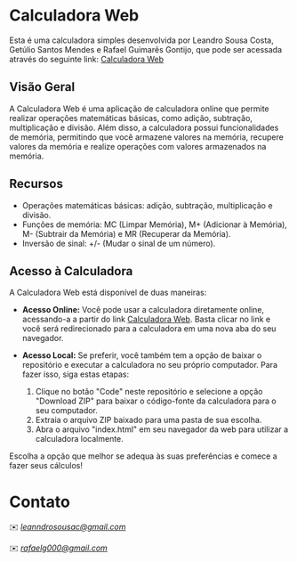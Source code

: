 # Calculadora Web

Esta é uma calculadora simples desenvolvida por Leandro Sousa Costa, Getúlio Santos Mendes e Rafael Guimarẽs Gontijo, que pode ser acessada através do seguinte link: <a href="https://calculadora-lp.leannon.repl.co/" target="_blank">Calculadora Web</a>


## Visão Geral

A Calculadora Web é uma aplicação de calculadora online que permite realizar operações matemáticas básicas, como adição, subtração, multiplicação e divisão. Além disso, a calculadora possui funcionalidades de memória, permitindo que você armazene valores na memória, recupere valores da memória e realize operações com valores armazenados na memória.

## Recursos

- Operações matemáticas básicas: adição, subtração, multiplicação e divisão.
- Funções de memória: MC (Limpar Memória), M+ (Adicionar à Memória), M- (Subtrair da Memória) e MR (Recuperar da Memória).
- Inversão de sinal: +/- (Mudar o sinal de um número).

## Acesso à Calculadora

A Calculadora Web está disponível de duas maneiras:

- **Acesso Online:** Você pode usar a calculadora diretamente online, acessando-a a partir do link [Calculadora Web](https://calculadora-lp.leannon.repl.co/). Basta clicar no link e você será redirecionado para a calculadora em uma nova aba do seu navegador.

- **Acesso Local:** Se preferir, você também tem a opção de baixar o repositório e executar a calculadora no seu próprio computador. Para fazer isso, siga estas etapas:

  1. Clique no botão "Code" neste repositório e selecione a opção "Download ZIP" para baixar o código-fonte da calculadora para o seu computador.
  2. Extraia o arquivo ZIP baixado para uma pasta de sua escolha.
  3. Abra o arquivo "index.html" em seu navegador da web para utilizar a calculadora localmente.

Escolha a opção que melhor se adequa às suas preferências e comece a fazer seus cálculos!


# Contato

✉️ <i>leanndrosousac@gmail.com</i> </p>
✉️ <i>rafaelg000@gmail.com</i>
</a>
